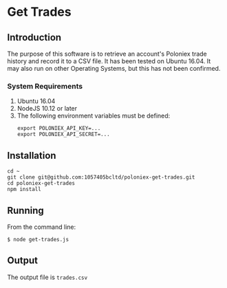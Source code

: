 # Get Trades #

## Introduction

The purpose of this software is to retrieve an account's Poloniex trade history and record it to a CSV file.
It has been tested on Ubuntu 16.04.  It may also run on other Operating Systems, but this has
not been confirmed.

### System Requirements ##

<ol>
<li>Ubuntu 16.04</li>
<li>NodeJS 10.12 or later</li>
<li>The following environment variables must be defined:

	export POLONIEX_API_KEY=...
	export POLONIEX_API_SECRET=...
</li>
</ol>

## Installation

	cd ~
	git clone git@github.com:1057405bcltd/poloniex-get-trades.git
	cd poloniex-get-trades
	npm install

##	Running ##

From the command line:

	$ node get-trades.js

##	Output ##

The output file is `trades.csv`